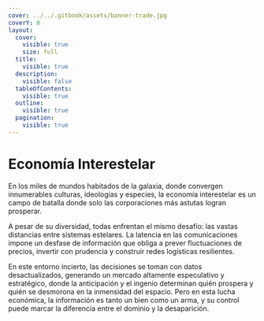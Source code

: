 ```yaml
---
cover: ../../.gitbook/assets/banner-trade.jpg
coverY: 0
layout:
  cover:
    visible: true
    size: full
  title:
    visible: true
  description:
    visible: false
  tableOfContents:
    visible: true
  outline:
    visible: true
  pagination:
    visible: true
---
```


# Economía Interestelar

En los miles de mundos habitados de la galaxia, donde convergen innumerables culturas, ideologías y especies, la economía interestelar es un campo de batalla donde solo las corporaciones más astutas logran prosperar.

A pesar de su diversidad, todas enfrentan el mismo desafío: las vastas distancias entre sistemas estelares. La latencia en las comunicaciones impone un desfase de información que obliga a prever fluctuaciones de precios, invertir con prudencia y construir redes logísticas resilientes.

En este entorno incierto, las decisiones se toman con datos desactualizados, generando un mercado altamente especulativo y estratégico, donde la anticipación y el ingenio determinan quién prospera y quién se desmorona en la inmensidad del espacio. Pero en esta lucha económica, la información es tanto un bien como un arma, y su control puede marcar la diferencia entre el dominio y la desaparición.

